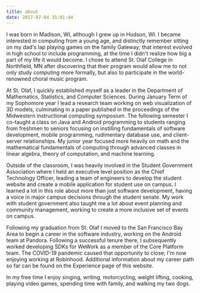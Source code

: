 ```yaml
---
title: about
date: 2017-07-04 15:01:44
---
```


I was born in Madison, WI, although I grew up in Hudson, WI. I became interested in computing from a young age, and distinctly remember sitting on my dad's lap playing games on the family Gateway; that interest evolved in high school to include programming, at the time I didn't realize how big a part of my life it would become. I chose to attend St. Olaf College in Northfield, MN after discovering that their program would allow me to not only study computing more formally, but also to participate in the world-renowned choral music program.

At St. Olaf, I quickly established myself as a leader in the Department of Mathematics, Statistics, and Computer Sciences. During January Term of my Sophomore year I lead a research team working on web visualization of 3D models, culminating in a paper published in the proceedings of the Midwestern instructional computing symposium. The following semester I co-taught a class on Java and Android programming to students ranging from freshmen to seniors focusing on instilling fundamentals of software development, mobile programming, rudimentary database use, and client-server relationships. My junior year focused more heavily on math and the mathematical fundamentals of computing through advanced classes in linear algebra, theory of computation, and machine learning.

Outside of the classroom, I was heavily involved in the Student Government Association where I held an executive level position as the Chief Technology Officer, leading a team of engineers to develop the student website and create a mobile application for student use on campus. I learned a lot in this role about more than just software development, having a voice in major campus decisions through the student senate. My work with student government also taught me a lot about event planning and community management, working to create a more inclusive set of events on campus.

Following my graduation from St. Olaf I moved to the San Francisco Bay Area to begin a career in the software industry, working on the Android team at Pandora. Following a successful tenure there, I subsequently worked developing SDKs for WeWork as a member of the Core Platform team. The COVID-19 pandemic caused that opportunity to close; I'm now enjoying working at Robinhood. Additional information about my career path so far can be found on the Experience page of this website.

In my free time I enjoy singing, writing, motorcycling, weight lifting, cooking, playing video games, spending time with family, and walking my two dogs.

